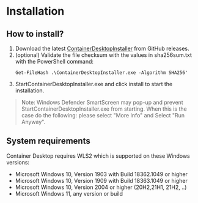 # Installation

## How to install?

1. Download the latest [ContainerDesktopInstaller](https://github.com/container-desktop/container-desktop/releases/latest) from GitHub releases.
2. (optional) Validate the file checksum with the values in sha256sum.txt with the PowerShell command: 
    ```
    Get-FileHash .\ContainerDesktopInstaller.exe -Algorithm SHA256'
    ```
3. StartContainerDesktopInstaller.exe and click install to start the installation.

>Note: Windows Defender SmartScreen may pop-up and prevent StartContainerDesktopInstaller.exe from starting. When this is the case do the following: please select "More Info" and Select "Run Anyway".

## System requirements

Container Desktop requires WLS2 which is supported on these Windows versions:

- Microsoft Windows 10, Version 1903 with Build 18362.1049 or higher
- Microsoft Windows 10, Version 1909 with Build 18363.1049 or higher
- Microsoft Windows 10, Version 2004 or higher (20H2,21H1, 21H2, ..)
- Microsoft Windows 11, any version or build